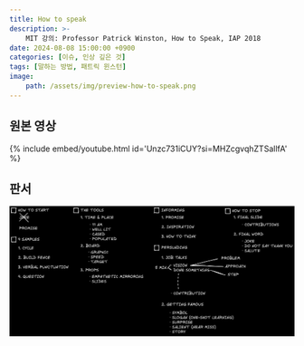 ```yaml
---
title: How to speak
description: >-
    MIT 강의: Professor Patrick Winston, How to Speak, IAP 2018
date: 2024-08-08 15:00:00 +0900
categories: [이슈, 인상 깊은 것]
tags: [말하는 방법, 패트릭 윈스턴]
image:
    path: /assets/img/preview-how-to-speak.png
---
```


## 원본 영상

{% include embed/youtube.html id='Unzc731iCUY?si=MHZcgvqhZTSallfA' %}


## 판서

![summary-of-lecture](/assets/img/how-to-speak.png)